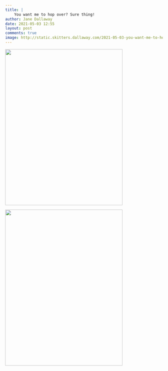 ```yaml
---
title: |
    You want me to hop over? Sure thing!
author: Jane Dallaway
date: 2021-05-03 12:55
layout: post
comments: true
image: http://static.skitters.dallaway.com/2021-05-03-you-want-me-to-hop-over-sure-thing-fullsize-0.jpeg
---
```




<a href="http://static.skitters.dallaway.com/2021-05-03-you-want-me-to-hop-over-sure-thing-fullsize-0.jpeg"><img src="http://static.skitters.dallaway.com/2021-05-03-you-want-me-to-hop-over-sure-thing-thumb-0.jpeg" width="375" height="500"></a>

<a href="http://static.skitters.dallaway.com/2021-05-03-you-want-me-to-hop-over-sure-thing-fullsize-1.jpeg"><img src="http://static.skitters.dallaway.com/2021-05-03-you-want-me-to-hop-over-sure-thing-thumb-1.jpeg" width="375" height="500"></a>

